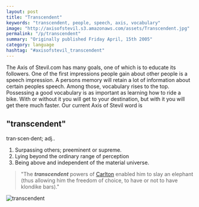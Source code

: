 ```yaml
---
layout: post
title: "Transcendent"
keywords: "transcendent, people, speech, axis, vocabulary"
image: "http://axisofstevil.s3.amazonaws.com/assets/Transcendent.jpg"
permalink: "/p/transcendent"
summary: "Originally published Friday April, 15th 2005"
category: language
hashtag: "#axisofstevil_transcendent"
---
```


[id_1]: http://axisofstevil.s3.amazonaws.com/assets/Transcendent.jpg "transcendent"
The Axis of Stevil.com has many goals, one of which is to educate its followers. One of the first impressions people gain about other people is a speech impression. A persons memory will retain a lot of information about certain peoples speech. Among those, vocabulary rises to the top. Possessing a good vocabulary is as important as learning how to ride a bike. With or without it you will get to your destination, but with it you will get there much faster. Our current Axis of Stevil word is

## "transcendent" ##

tran·scen·dent; adj..

1. Surpassing others; preeminent or supreme.
2. Lying beyond the ordinary range of perception
3. Being above and independent of the material universe.
 
> "The ***transcendent*** powers of [Carlton](/carltoncurrent.htm "Carlton") enabled him to slay an elephant (thus allowing him the freedom of choice, to have or not to have klondike bars)."

![transcendent][id_1]
